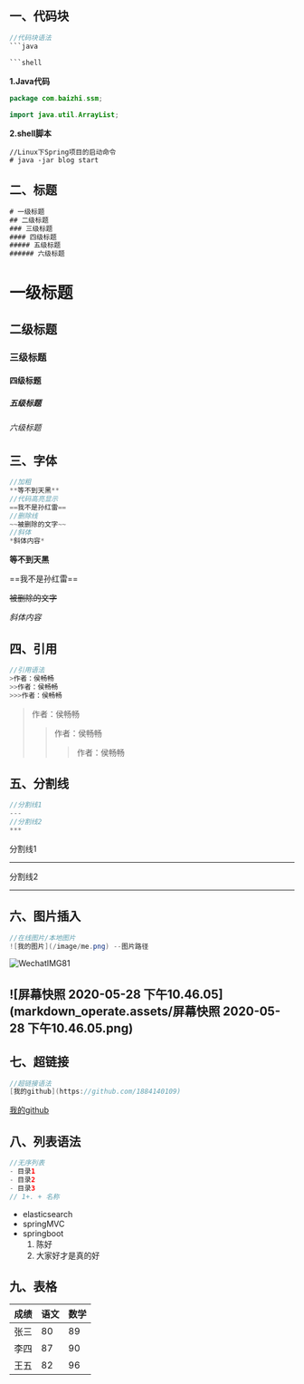 ## 一、代码块

```java
//代码块语法
​```java
  
​```shell
```

**1.Java代码**

```java
package com.baizhi.ssm;

import java.util.ArrayList;
```



**2.shell脚本**

```shell
//Linux下Spring项目的启动命令
# java -jar blog start
```

## 二、标题

```java
# 一级标题
## 二级标题
### 三级标题
#### 四级标题
##### 五级标题
###### 六级标题
```

# 一级标题

## 二级标题

### 三级标题

#### 四级标题

##### 五级标题

###### 六级标题

## 三、字体

```java
//加粗
**等不到天黑**
//代码高亮显示
==我不是孙红雷==
//删除线
~~被删除的文字~~
//斜体
*斜体内容*
```

**等不到天黑**

==我不是孙红雷==

~~被删除的文字~~

*斜体内容*

## 四、引用

```java
//引用语法
>作者：侯畅畅
>>作者：侯畅畅
>>>作者：侯畅畅
```

> 作者：侯畅畅
>
> > 作者：侯畅畅
> >
> > > 作者：侯畅畅

## 五、分割线

```java
//分割线1
---
//分割线2
***
```

分割线1

---

分割线2

***

## 六、图片插入

```java
//在线图片/本地图片
![我的图片](/image/me.png) --图片路径
```

![WechatIMG81](markdown_operate.assets/WechatIMG81.jpeg)



## ![屏幕快照 2020-05-28 下午10.46.05](markdown_operate.assets/屏幕快照 2020-05-28 下午10.46.05.png)

## 七、超链接

```java
//超链接语法
[我的github](https://github.com/1884140109)
```

[我的github](https://github.com/1884140109)

## 八、列表语法

```java
//无序列表
- 目录1
- 目录2
- 目录3
// 1+. + 名称
```

- elasticsearch
- springMVC
- springboot
  1. 陈好
  2. 大家好才是真的好

## 九、表格

| 成绩 | 语文 | 数学 |
| :--- | ---- | ---- |
| 张三 | 80   | 89   |
| 李四 | 87   | 90   |
| 王五 | 82   | 96   |































